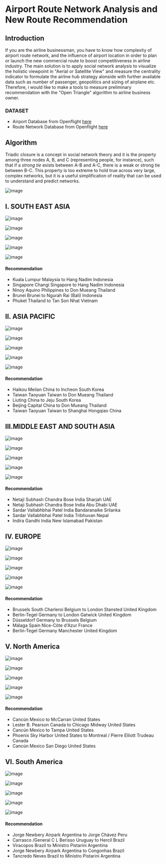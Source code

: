 # Airport Route Network Analysis and New Route Recommendation
## Introduction
If you are the airline businessman, you have to know how complexity of airport route network, and the influence of airport location in order to plan or launch the new commercial route to boost competitiveness in airline industry. The main solution is to apply social network analysis to visualize the holistic viewpoint in "Aerial or Satellite View" and measure the centrality indicator to formulate the airline hub strategy alonside with further available data such as number of passenger, geopolitics and sizing of airplane etc. Therefore, i would like to make a tools to measure preliminary recommendation with the "Open Triangle" algorithm to airline business owner. 
### DATASET
- Airport Database from Openflight [here](https://www.kaggle.com/datasets/divyanshrai/openflights-airports-database-2017)
- Route Network Database from Openflight [here](https://www.kaggle.com/datasets/divyanshrai/openflights-route-database-2014)
## Algorithm
Triadic closure is a concept in social network theory and it is the property among three nodes A, B, and C (representing people, for instance), such that if a *strong tie* exists between A-B and A-C, there is a weak or strong tie between B-C. This property is too extreme to hold true across very large, complex networks, but it is a useful simplification of reality that can be used to understand and predict networks.

![image](https://user-images.githubusercontent.com/104628789/170211824-cb81ebb9-32dc-4005-99c9-a0171dd11b41.png)

## I. SOUTH EAST ASIA

![image](https://user-images.githubusercontent.com/104628789/170212631-7ad64604-a603-4640-8be3-36f1cb80c6c8.png)


![image](https://user-images.githubusercontent.com/104628789/170212548-7c061667-a707-47e7-bbaa-8b7b22cd75ba.png)

![image](https://user-images.githubusercontent.com/104628789/170212695-9645b295-65f9-440d-8845-86c40b0e5b91.png)

![image](https://user-images.githubusercontent.com/104628789/170212819-5b4ba37e-559f-4729-afd3-fcdd57f497e4.png)

![image](https://user-images.githubusercontent.com/104628789/170212875-df2a0d76-8a7e-4a1f-be01-f5501228838d.png)

#### Recommendation

- Kuala Lumpur   Malaysia to Hang Nadim   Indonesia
- Singapore Changi  Singapore to Hang Nadim   Indonesia
- Ninoy Aquino   Philippines to Don Mueang   Thailand
- Brunei   Brunei to Ngurah Rai (Bali)   Indonesia
- Phuket   Thailand to Tan Son Nhat   Vietnam

## II. ASIA PACIFIC

![image](https://user-images.githubusercontent.com/104628789/170213638-644e79dc-d3a5-488a-853d-51bf09871f6f.png)

![image](https://user-images.githubusercontent.com/104628789/170213695-14cf8d60-6873-4b16-8cfa-53c7690c108e.png)

![image](https://user-images.githubusercontent.com/104628789/170223554-ab5c1060-8ee7-48df-bb27-954ed7b17f8e.png)

![image](https://user-images.githubusercontent.com/104628789/170223485-f6132eb4-570b-482e-a104-fdfa499c758a.png)

![image](https://user-images.githubusercontent.com/104628789/170223762-54e89364-bc35-4d51-844b-6b2698761dd7.png)


#### Recommendation

- Haikou Meilan   China to Incheon   South Korea
- Taiwan Taoyuan   Taiwan to Don Mueang   Thailand
- Liuting  China to Jeju   South Korea
- Beijing Capital   China to Don Mueang   Thailand
- Taiwan Taoyuan   Taiwan to Shanghai Hongqiao   China

## III.MIDDLE EAST AND SOUTH ASIA 

![image](https://user-images.githubusercontent.com/104628789/170214713-410809ff-70d1-4d55-b8ef-458e3cf83591.png)

![image](https://user-images.githubusercontent.com/104628789/170214817-96b29976-b086-4f08-9c8e-c904ae426a04.png)

![image](https://user-images.githubusercontent.com/104628789/170223853-7c155ac0-8db0-4d80-ac5a-4ead06c35ee9.png)

![image](https://user-images.githubusercontent.com/104628789/170223949-b577babb-6b4a-43c6-9c59-a0bf430a2503.png)

![image](https://user-images.githubusercontent.com/104628789/170224111-52b3de5e-319f-494f-9f40-6d03f5ffb478.png)


#### Recommendation

- Netaji Subhash Chandra Bose   India Sharjah UAE
- Netaji Subhash Chandra Bose   India Abu Dhabi UAE
- Sardar Vallabhbhai Patel   India Bandaranaike Srilanka
- Sardar Vallabhbhai Patel   India Tribhuvan   Nepal
- Indira Gandhi   India New Islamabad   Pakistan

## IV. EUROPE

![image](https://user-images.githubusercontent.com/104628789/170225638-21470f9c-4ea8-46a0-a95a-c6d8ea0a685a.png)

![image](https://user-images.githubusercontent.com/104628789/170225689-d5b5ed7c-038c-4b45-8e49-3f4fd11458bd.png)

![image](https://user-images.githubusercontent.com/104628789/170225750-9d8bac0e-692e-4d6a-8220-8e0cadd773b3.png)

![image](https://user-images.githubusercontent.com/104628789/170225984-fbc1605c-38bf-4ec7-aa19-250a23cc2df2.png)

![image](https://user-images.githubusercontent.com/104628789/170226183-7a0b4fa3-8da6-441f-bf50-e32f55d87351.png)

#### Recommendation

- Brussels South Charleroi  Belgium to London Stansted United Kingdom
- Berlin-Tegel  Germany to London Gatwick  United Kingdom
- Düsseldorf  Germany to Brussels  Belgium
- Málaga  Spain Nice-Côte d'Azur  France
- Berlin-Tegel  Germany Manchester  United Kingdom

## V. North America

![image](https://user-images.githubusercontent.com/104628789/170226774-4862e2cf-8a4a-490e-996a-0c5f9c7b07e1.png)

![image](https://user-images.githubusercontent.com/104628789/170226827-4d46ba43-6ddb-45e4-a352-253f140f822a.png)

![image](https://user-images.githubusercontent.com/104628789/170226900-55d9acbe-e6db-43af-a992-a474b2f89cf8.png)

![image](https://user-images.githubusercontent.com/104628789/170226960-47d10a7a-05d3-48c7-adc0-8b266726cbe0.png)

![image](https://user-images.githubusercontent.com/104628789/170227023-3e415b0d-588d-4bb0-82ac-2856fc5c6a83.png)

#### Recommendation

- Cancún   Mexico to McCarran   United States
- Lester B. Pearson   Canada to Chicago Midway   United States
- Cancún   Mexico to Tampa   United States
- Phoenix Sky Harbor   United States to Montreal / Pierre Elliott Trudeau Canada
- Cancún   Mexico San Diego   United States

## VI. South America

![image](https://user-images.githubusercontent.com/104628789/170227523-aba99246-8e03-4d5f-a91a-acd15d557f72.png)

![image](https://user-images.githubusercontent.com/104628789/170227570-29ef9a96-b95e-4844-ad84-8239a1a03915.png)

![image](https://user-images.githubusercontent.com/104628789/170227645-0c2fbdf2-3904-49e4-8c48-6fde28fdfe3b.png)

![image](https://user-images.githubusercontent.com/104628789/170227688-4db9d563-05bb-4864-beed-c90c050aaa67.png)

![image](https://user-images.githubusercontent.com/104628789/170227925-401b798b-08e8-41e9-94b1-9b417b7d6115.png)

#### Recommendation

- Jorge Newbery Airpark Argentina to Jorge Chávez  Peru
- Carrasco  /General C L Berisso  Uruguay to Hercíl Brazil
- Viracopos   Brazil to Ministro Pistarini   Argentina
- Jorge Newbery Airpark Argentina to Congonhas  Brazil
- Tancredo Neves   Brazil to Ministro Pistarini   Argentina




